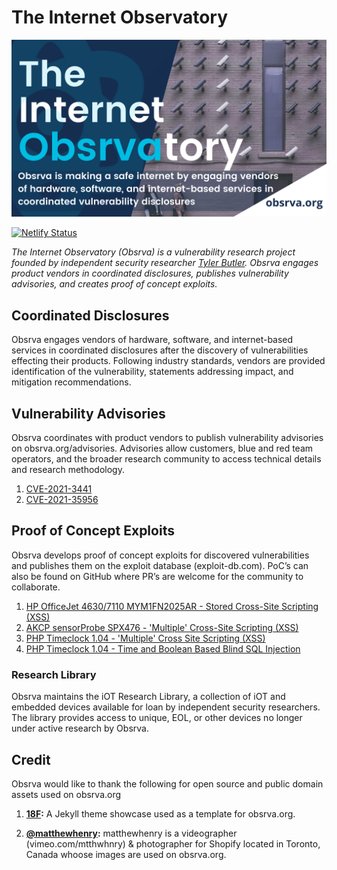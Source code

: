 
# The Internet Observatory   

![](/assets/img/obsrva.png)  


[![Netlify Status](https://api.netlify.com/api/v1/badges/ca521e66-2924-4e28-9144-c223ccd4df44/deploy-status)](https://app.netlify.com/sites/hungry-agnesi-8393b7/deploys)  

*The Internet Observatory (Obsrva) is a vulnerability research project founded by independent security researcher [Tyler Butler](https://tbutler.org). Obsrva engages product vendors in coordinated disclosures, publishes vulnerability advisories, and creates proof of concept exploits.*


## Coordinated Disclosures  
Obsrva engages vendors of hardware, software, and internet-based services in coordinated disclosures after the discovery of vulnerabilities effecting their products. Following industry standards, vendors are provided identification of the vulnerability, statements addressing impact, and mitigation recommendations.  

## Vulnerability Advisories  
Obsrva coordinates with product vendors to publish vulnerability advisories on obsrva.org/advisories. Advisories allow customers, blue and red team operators, and the broader research community to access technical details and research methodology.  

1.  [CVE-2021-3441](/2021/08/22/CVE-2021-3441.html)
2.  [CVE-2021-35956](/2021/06/06/CVE-2021-35956.html)

## Proof of Concept Exploits  
Obsrva develops proof of concept exploits for discovered vulnerabilities and publishes them on the exploit database (exploit-db.com). PoC’s can also be found on GitHub where PR’s are welcome for the community to collaborate. 

1.  [HP OfficeJet 4630/7110 MYM1FN2025AR - Stored Cross-Site Scripting (XSS)](https://www.exploit-db.com/exploits/50227)  
2.  [AKCP sensorProbe SPX476 - 'Multiple' Cross-Site Scripting (XSS)](https://www.exploit-db.com/exploits/50080)  
3.  [PHP Timeclock 1.04 - 'Multiple' Cross Site Scripting (XSS)](https://www.exploit-db.com/exploits/49853)   
4.  [PHP Timeclock 1.04 - Time and Boolean Based Blind SQL Injection](https://www.exploit-db.com/exploits/49849)  



### Research Library  
Obsrva maintains the iOT Research Library, a collection of iOT and embedded devices available for loan by independent security researchers. The library provides access to unique, EOL, or other devices no longer under active research by Obsrva. 



## Credit 

Obsrva would like to thank the following for open source and public domain assets used on obsrva.org 

1.  **[18F](https://github.com/18F/uswds-jekyll):**  A Jekyll theme showcase used as a template for obsrva.org.  

2. **[@matthewhenry](https://unsplash.com/@matthewhenry):** matthewhenry is a videographer (vimeo.com/mtthwhnry) & photographer for Shopify located in Toronto, Canada whoose images are used on obsrva.org.  